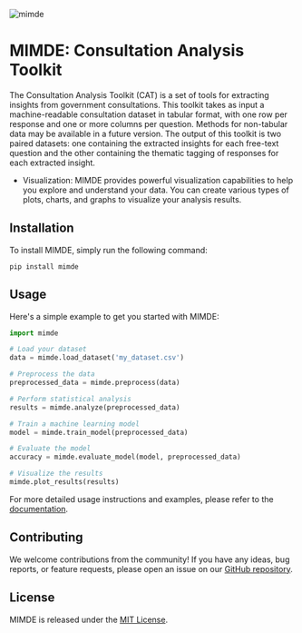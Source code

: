 ![mimde](./data/icon.jpg)
# MIMDE: Consultation Analysis Toolkit

The Consultation Analysis Toolkit (CAT) is a set of tools for extracting insights from government consultations. This toolkit takes as input a machine-readable consultation dataset in tabular format, with one row per response and one or more columns per question. Methods for non-tabular data may be available in a future version. The output of this toolkit is two paired datasets: one containing the extracted insights for each free-text question and the other containing the thematic tagging of responses for each extracted insight.

- Visualization: MIMDE provides powerful visualization capabilities to help you explore and understand your data. You can create various types of plots, charts, and graphs to visualize your analysis results.

## Installation

To install MIMDE, simply run the following command:

```
pip install mimde
```

## Usage

Here's a simple example to get you started with MIMDE:

```python
import mimde

# Load your dataset
data = mimde.load_dataset('my_dataset.csv')

# Preprocess the data
preprocessed_data = mimde.preprocess(data)

# Perform statistical analysis
results = mimde.analyze(preprocessed_data)

# Train a machine learning model
model = mimde.train_model(preprocessed_data)

# Evaluate the model
accuracy = mimde.evaluate_model(model, preprocessed_data)

# Visualize the results
mimde.plot_results(results)
```

For more detailed usage instructions and examples, please refer to the [documentation](https://mimde-docs.com).

## Contributing

We welcome contributions from the community! If you have any ideas, bug reports, or feature requests, please open an issue on our [GitHub repository](https://github.com/mimde).

## License

MIMDE is released under the [MIT License](https://opensource.org/licenses/MIT).
